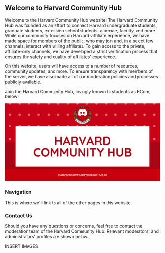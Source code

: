 ## Welcome to Harvard Community Hub

Welcome to the Harvard Community Hub website! The Harvard Community Hub was founded as an effort to connect Harvard undergraduate students, graduate students, extension school students, alumnae, faculty, and more. While our community focuses on Harvard-affiliate experience, we have made space for members of the public, who may join and, in a select few channels, interact with willing affiliates. To gain access to the private, affiliate-only channels, we have developed a strict verification process that ensures the safety and quality of affiliates' experience.

On this website, users will have access to a number of resources, community updates, and more. To ensure transparency with members of the server, we have also made all of our moderation policies and processes publicly available. 

Join the Harvard Community Hub, lovingly known to students as HCom, below! 

<a href="#"><img src="images/community_hub_banner.png"></a>

### Navigation 

This is where we'll link to all of the other pages in this website. 

### Contact Us 

Should you have any questions or concerns, feel free to contact the moderation team of the Harvard Community Hub. Relevant moderators' and administrators' profiles are shown below. 

INSERT IMAGES 